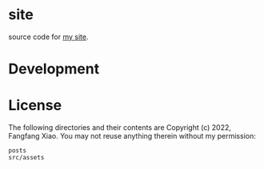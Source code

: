 # site

source code for [my site](https://f2xiao.github.io/site).

# Development



# License

The following directories and their contents are Copyright (c) 2022, Fangfang Xiao. You may not reuse anything therein without my permission:

```
posts
src/assets
```

